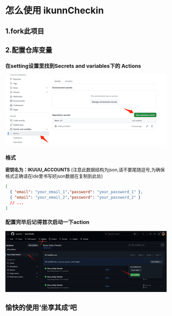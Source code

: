 # 怎么使用 ikunnCheckin

## 1.fork此项目

## 2.配置仓库变量
### 在setting设置里找到Secrets and variables下的 Actions
![alt text](./imgs/0967c8acc1a7ab5809d8008415a325c6.png)
### 格式
  **密钥名为：IKUUU_ACCOUNTS** (注意此数据结构为json,请不要尾随逗号,为确保格式正确请在ide里书写好json数据在复制到此处)
  ```json
  [
    { "email": "your_email_1","password": "your_password_1" },
    { "email": "your_email_2","password": "your_password_2" }
    // ...
  ]
  ```
### 配置完毕后记得首次启动一下action
![alt text](./imgs/action.png)

## 愉快的使用‘坐享其成’吧

